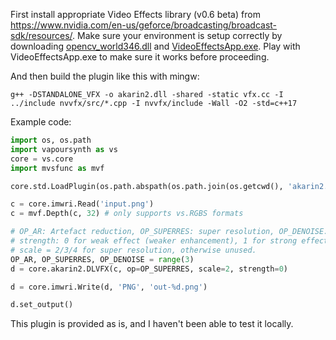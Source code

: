 First install appropriate Video Effects library (v0.6 beta) from https://www.nvidia.com/en-us/geforce/broadcasting/broadcast-sdk/resources/.
Make sure your environment is setup correctly by downloading
[opencv_world346.dll](https://github.com/NVIDIA/MAXINE-VFX-SDK/blob/master/samples/external/opencv/bin/opencv_world346.dll) and
[VideoEffectsApp.exe](https://github.com/NVIDIA/MAXINE-VFX-SDK/blob/master/samples/VideoEffectsApp/VideoEffectsApp.exe).
Play with VideoEffectsApp.exe to make sure it works before proceeding.

And then build the plugin like this with mingw:
```
g++ -DSTANDALONE_VFX -o akarin2.dll -shared -static vfx.cc -I ../include nvvfx/src/*.cpp -I nvvfx/include -Wall -O2 -std=c++17
```

Example code:
```python
import os, os.path
import vapoursynth as vs
core = vs.core
import mvsfunc as mvf

core.std.LoadPlugin(os.path.abspath(os.path.join(os.getcwd(), 'akarin2.dll')))

c = core.imwri.Read('input.png')
c = mvf.Depth(c, 32) # only supports vs.RGBS formats

# OP_AR: Artefact reduction, OP_SUPERRES: super resolution, OP_DENOISE: denoise.
# strength: 0 for weak effect (weaker enhancement), 1 for strong effect (enhancement).
# scale = 2/3/4 for super resolution, otherwise unused.
OP_AR, OP_SUPERRES, OP_DENOISE = range(3)
d = core.akarin2.DLVFX(c, op=OP_SUPERRES, scale=2, strength=0)

d = core.imwri.Write(d, 'PNG', 'out-%d.png')

d.set_output()
```

This plugin is provided as is, and I haven't been able to test it locally.

